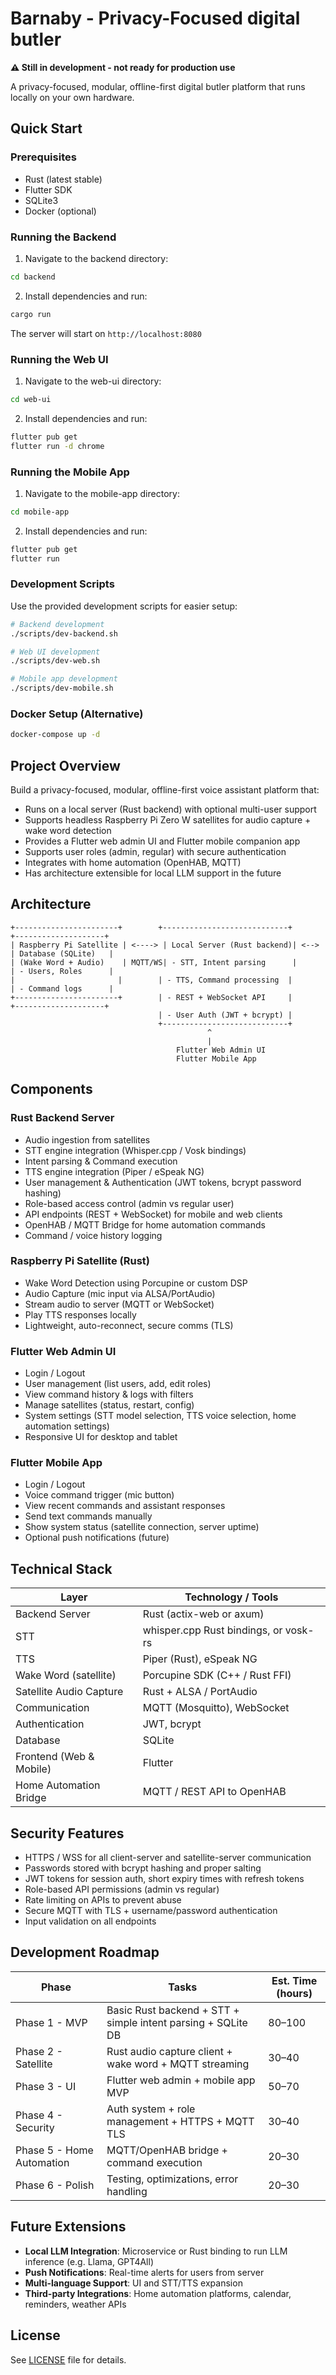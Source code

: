 # Barnaby - Privacy-Focused digital butler

**⚠️ Still in development - not ready for production use**

A privacy-focused, modular, offline-first digital butler platform that runs locally on your own hardware.

## Quick Start

### Prerequisites
- Rust (latest stable)
- Flutter SDK
- SQLite3
- Docker (optional)

### Running the Backend

1. Navigate to the backend directory:
```bash
cd backend
```

2. Install dependencies and run:
```bash
cargo run
```

The server will start on `http://localhost:8080`

### Running the Web UI

1. Navigate to the web-ui directory:
```bash
cd web-ui
```

2. Install dependencies and run:
```bash
flutter pub get
flutter run -d chrome
```

### Running the Mobile App

1. Navigate to the mobile-app directory:
```bash
cd mobile-app
```

2. Install dependencies and run:
```bash
flutter pub get
flutter run
```

### Development Scripts

Use the provided development scripts for easier setup:

```bash
# Backend development
./scripts/dev-backend.sh

# Web UI development  
./scripts/dev-web.sh

# Mobile app development
./scripts/dev-mobile.sh
```

### Docker Setup (Alternative)

```bash
docker-compose up -d
```

## Project Overview

Build a privacy-focused, modular, offline-first voice assistant platform that:

- Runs on a local server (Rust backend) with optional multi-user support
- Supports headless Raspberry Pi Zero W satellites for audio capture + wake word detection
- Provides a Flutter web admin UI and Flutter mobile companion app
- Supports user roles (admin, regular) with secure authentication
- Integrates with home automation (OpenHAB, MQTT)
- Has architecture extensible for local LLM support in the future

## Architecture

```
+-----------------------+        +----------------------------+       +--------------------+
| Raspberry Pi Satellite | <----> | Local Server (Rust backend)| <-->  | Database (SQLite)   |
| (Wake Word + Audio)    | MQTT/WS| - STT, Intent parsing      |       | - Users, Roles      |
|                       |        | - TTS, Command processing  |       | - Command logs      |
+-----------------------+        | - REST + WebSocket API     |       +--------------------+
                                 | - User Auth (JWT + bcrypt) |
                                 +----------------------------+
                                            ^
                                            |
                                     Flutter Web Admin UI
                                     Flutter Mobile App
```

## Components

### Rust Backend Server
- Audio ingestion from satellites
- STT engine integration (Whisper.cpp / Vosk bindings)
- Intent parsing & Command execution
- TTS engine integration (Piper / eSpeak NG)
- User management & Authentication (JWT tokens, bcrypt password hashing)
- Role-based access control (admin vs regular user)
- API endpoints (REST + WebSocket) for mobile and web clients
- OpenHAB / MQTT Bridge for home automation commands
- Command / voice history logging

### Raspberry Pi Satellite (Rust)
- Wake Word Detection using Porcupine or custom DSP
- Audio Capture (mic input via ALSA/PortAudio)
- Stream audio to server (MQTT or WebSocket)
- Play TTS responses locally
- Lightweight, auto-reconnect, secure comms (TLS)

### Flutter Web Admin UI
- Login / Logout
- User management (list users, add, edit roles)
- View command history & logs with filters
- Manage satellites (status, restart, config)
- System settings (STT model selection, TTS voice selection, home automation settings)
- Responsive UI for desktop and tablet

### Flutter Mobile App
- Login / Logout
- Voice command trigger (mic button)
- View recent commands and assistant responses
- Send text commands manually
- Show system status (satellite connection, server uptime)
- Optional push notifications (future)

## Technical Stack

| Layer | Technology / Tools |
|-------|-------------------|
| Backend Server | Rust (actix-web or axum) |
| STT | whisper.cpp Rust bindings, or vosk-rs |
| TTS | Piper (Rust), eSpeak NG |
| Wake Word (satellite) | Porcupine SDK (C++ / Rust FFI) |
| Satellite Audio Capture | Rust + ALSA / PortAudio |
| Communication | MQTT (Mosquitto), WebSocket |
| Authentication | JWT, bcrypt |
| Database | SQLite |
| Frontend (Web & Mobile) | Flutter |
| Home Automation Bridge | MQTT / REST API to OpenHAB |

## Security Features

- HTTPS / WSS for all client-server and satellite-server communication
- Passwords stored with bcrypt hashing and proper salting
- JWT tokens for session auth, short expiry times with refresh tokens
- Role-based API permissions (admin vs regular)
- Rate limiting on APIs to prevent abuse
- Secure MQTT with TLS + username/password authentication
- Input validation on all endpoints

## Development Roadmap

| Phase | Tasks | Est. Time (hours) |
|-------|-------|------------------|
| Phase 1 - MVP | Basic Rust backend + STT + simple intent parsing + SQLite DB | 80–100 |
| Phase 2 - Satellite | Rust audio capture client + wake word + MQTT streaming | 30–40 |
| Phase 3 - UI | Flutter web admin + mobile app MVP | 50–70 |
| Phase 4 - Security | Auth system + role management + HTTPS + MQTT TLS | 30–40 |
| Phase 5 - Home Automation | MQTT/OpenHAB bridge + command execution | 20–30 |
| Phase 6 - Polish | Testing, optimizations, error handling | 20–30 |

## Future Extensions

- **Local LLM Integration**: Microservice or Rust binding to run LLM inference (e.g. Llama, GPT4All)
- **Push Notifications**: Real-time alerts for users from server
- **Multi-language Support**: UI and STT/TTS expansion
- **Third-party Integrations**: Home automation platforms, calendar, reminders, weather APIs

## License

See [LICENSE](LICENSE) file for details.
